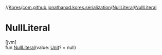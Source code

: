 //[Kores](../../../index.md)/[com.github.jonathanxd.kores.serialization](../index.md)/[NullLiteral](index.md)/[NullLiteral](-null-literal.md)

# NullLiteral

[jvm]\
fun [NullLiteral](-null-literal.md)(value: [Unit](https://kotlinlang.org/api/latest/jvm/stdlib/kotlin/-unit/index.html)? = null)
